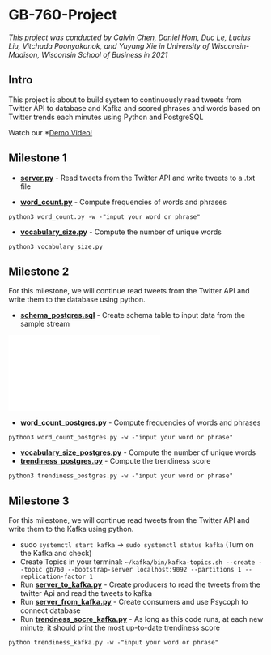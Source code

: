 # GB-760-Project

*This project was conducted by Calvin Chen, Daniel Hom, Duc Le, Lucius Liu, Vitchuda Poonyakanok, and Yuyang Xie in University of Wisconsin-Madison, Wisconsin School of Business in 2021*

## Intro
This project is about to build system to continuously read tweets from Twitter API to database and Kafka and scored phrases and words based on Twitter trends each minutes using Python and PostgreSQL


Watch our *[Demo Video!](https://www.youtube.com/watch?v=RsZ3ixB_C6Q)

## Milestone 1

* [**server.py**](Milestone1/server.py) - Read tweets from the Twitter API and write tweets to a .txt file

* [**word_count.py**](Milestone1/word_count.py) - Compute frequencies of words and phrases
```
python3 word_count.py -w -"input your word or phrase"
```

* [**vocabulary_size.py**](Milestone1/vocabulary_size.py) - Compute the number of unique words
```
python3 vocabulary_size.py
```

## Milestone 2

For this milestone, we will continue read tweets from the Twitter API and write them to the database using python.

* [**schema_postgres.sql**](Milestone2/schema_postgres.sql) - Create schema table to input data from the sample stream

![table](Milestone2/database_sample.py)

* [**word_count_postgres.py**](Milestone2/word_count_postgres.py) - Compute frequencies of words and phrases
```
python3 word_count_postgres.py -w -"input your word or phrase"
```
* [**vocabulary_size_postgres.py**](Milestone2/vocabulary_size_postgres.py) - Compute the number of unique words
* [**trendiness_postgres.py**](Milestone2/trendiness_postgres.py) - Compute the trendiness score
```
python3 trendiness_postgres.py -w -"input your word or phrase"
```

## Milestone 3

For this milestone, we will continue read tweets from the Twitter API and write them to the Kafka using python.

 * sudo `systemctl start kafka` -> `sudo systemctl status kafka` (Turn on the Kafka and check)
  * Create Topics in your terminal: `~/kafka/bin/kafka-topics.sh --create --topic gb760 --bootstrap-server localhost:9092 --partitions 1 --replication-factor 1`
  * Run [**server_to_kafka.py**](Milestone3/server_to_kafka.py) - Create producers to read the tweets from the twitter Api and read the tweets to kafka
  * Run [**server_from_kafka.py**](Milestone3/server_from_kafka.py) - Create consumers and use Psycoph to connect database
  * Run [**trendness_socre_kafka.py**](Milestone3/trendness_score_kafka.py) - As long as this code runs, at each new minute, it should print the most up-to-date trendiness score
  
  ```
  python trendiness_kafka.py -w -"input your word or phrase"
  ```

